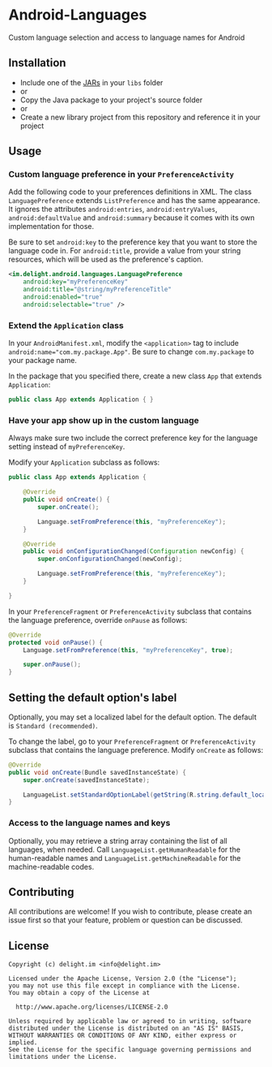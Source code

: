 # Android-Languages

Custom language selection and access to language names for Android

## Installation

 * Include one of the [JARs](JARs) in your `libs` folder
 * or
 * Copy the Java package to your project's source folder
 * or
 * Create a new library project from this repository and reference it in your project

## Usage

### Custom language preference in your `PreferenceActivity`

Add the following code to your preferences definitions in XML. The class `LanguagePreference` extends `ListPreference` and has the same appearance. It ignores the attributes `android:entries`, `android:entryValues`, `android:defaultValue` and `android:summary` because it comes with its own implementation for those.

Be sure to set `android:key` to the preference key that you want to store the language code in. For `android:title`, provide a value from your string resources, which will be used as the preference's caption.

```xml
<im.delight.android.languages.LanguagePreference
	android:key="myPreferenceKey"
	android:title="@string/myPreferenceTitle"
	android:enabled="true"
	android:selectable="true" />
```

### Extend the `Application` class

In your `AndroidManifest.xml`, modify the `<application>` tag to include `android:name="com.my.package.App"`. Be sure to change `com.my.package` to your package name.

In the package that you specified there, create a new class `App` that extends `Application`:

```java
public class App extends Application { }
```

### Have your app show up in the custom language

Always make sure two include the correct preference key for the language setting instead of `myPreferenceKey`.

Modify your `Application` subclass as follows:

```java
public class App extends Application {

	@Override
	public void onCreate() {
		super.onCreate();

		Language.setFromPreference(this, "myPreferenceKey");
	}

	@Override
	public void onConfigurationChanged(Configuration newConfig) {
		super.onConfigurationChanged(newConfig);

		Language.setFromPreference(this, "myPreferenceKey");
	}

}
```

In your `PreferenceFragment` or `PreferenceActivity` subclass that contains the language preference, override `onPause` as follows:

```java
@Override
protected void onPause() {
	Language.setFromPreference(this, "myPreferenceKey", true);

	super.onPause();
}
```

## Setting the default option's label

Optionally, you may set a localized label for the default option. The default is `Standard (recommended)`.

To change the label, go to your `PreferenceFragment` or `PreferenceActivity` subclass that contains the language preference. Modify `onCreate` as follows:

```java
@Override
public void onCreate(Bundle savedInstanceState) {
	super.onCreate(savedInstanceState);

	LanguageList.setStandardOptionLabel(getString(R.string.default_locale));
}
```

### Access to the language names and keys

Optionally, you may retrieve a string array containing the list of all languages, when needed. Call `LanguageList.getHumanReadable` for the human-readable names and `LanguageList.getMachineReadable` for the machine-readable codes.

## Contributing

All contributions are welcome! If you wish to contribute, please create an issue first so that your feature, problem or question can be discussed.

## License

```
Copyright (c) delight.im <info@delight.im>

Licensed under the Apache License, Version 2.0 (the "License");
you may not use this file except in compliance with the License.
You may obtain a copy of the License at

  http://www.apache.org/licenses/LICENSE-2.0

Unless required by applicable law or agreed to in writing, software
distributed under the License is distributed on an "AS IS" BASIS,
WITHOUT WARRANTIES OR CONDITIONS OF ANY KIND, either express or implied.
See the License for the specific language governing permissions and
limitations under the License.
```
